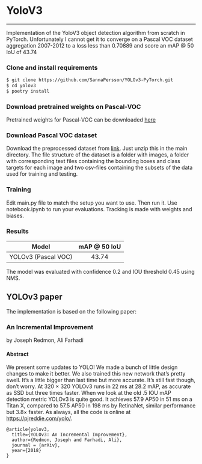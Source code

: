 # YoloV3
---
Implementation of the YoloV3 object detection algorithm from scratch in PyTorch. Unfortunately I cannot get it to converge on a Pascal VOC dataset aggregation 2007-2012 to a loss less than 0.70889 and score an mAP @ 50 IoU of 43.74

### Clone and install requirements
```bash
$ git clone https://github.com/SannaPersson/YOLOv3-PyTorch.git
$ cd yolov3
$ poetry install
```

### Download pretrained weights on Pascal-VOC
Pretrained weights for Pascal-VOC can be downloaded [here](https://www.dropbox.com/s/irvxuk66bcazgx7/yolo.pt?dl=0)

### Download Pascal VOC dataset
Download the preprocessed dataset from [link](https://www.kaggle.com/aladdinpersson/pascal-voc-yolo-works-with-albumentations). Just unzip this in the main directory.
The file structure of the dataset is a folder with images, a folder with corresponding text files containing the bounding boxes and class targets for each image and two csv-files containing the subsets of the data used for training and testing. 

### Training
Edit main.py file to match the setup you want to use. Then run it. Use notebook.ipynb to run your evaluations. Tracking is made with weights and biases.

### Results
| Model                   | mAP @ 50 IoU |
| ----------------------- |:-----------------:|
| YOLOv3 (Pascal VOC) 	  | 43.74             |

The model was evaluated with confidence 0.2 and IOU threshold 0.45 using NMS.

## YOLOv3 paper 
The implementation is based on the following paper:
### An Incremental Improvement 
by Joseph Redmon, Ali Farhadi

#### Abstract
We present some updates to YOLO! We made a bunch of little design changes to make it better. We also trained this new network that’s pretty swell. It’s a little bigger than last time but more accurate. It’s still fast though, don’t worry. At 320 × 320 YOLOv3 runs in 22 ms at 28.2 mAP, as accurate as SSD but three times faster. When we look at the old .5 IOU mAP detection metric YOLOv3 is quite good. It achieves 57.9 AP50 in 51 ms on a Titan X, compared to 57.5 AP50 in 198 ms by RetinaNet, similar performance but 3.8× faster. As always, all the code is online at https://pjreddie.com/yolo/.

```
@article{yolov3,
  title={YOLOv3: An Incremental Improvement},
  author={Redmon, Joseph and Farhadi, Ali},
  journal = {arXiv},
  year={2018}
}
```